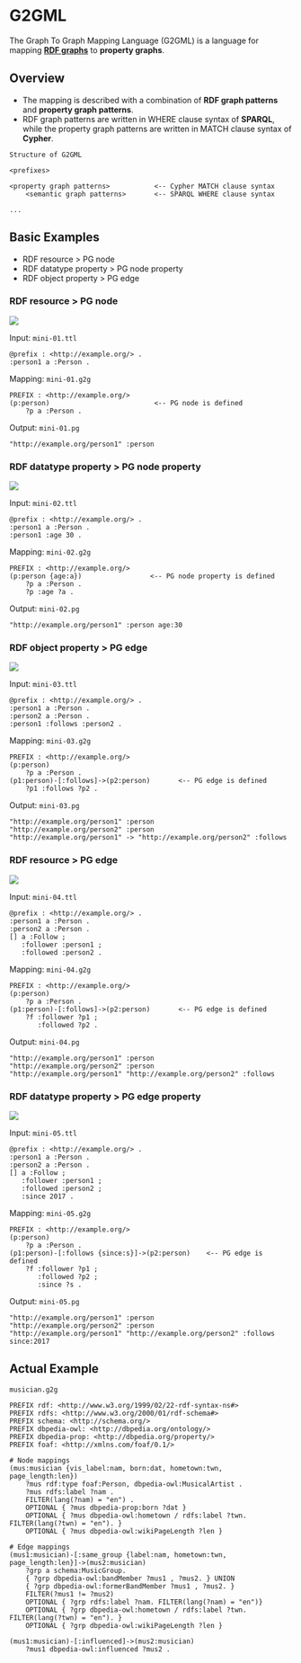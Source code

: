 # G2GML

The Graph To Graph Mapping Language (G2GML) is a language for mapping **[RDF graphs](https://www.w3.org/TR/2014/REC-rdf11-concepts-20140225/)** to **property graphs**.

## Overview
* The mapping is described with a combination of **RDF graph patterns** and **property graph patterns**.
* RDF graph patterns are written in WHERE clause syntax of **SPARQL**, while the property graph patterns are written in MATCH clause syntax of **Cypher**.

`Structure of G2GML`

    <prefixes>
    
    <property graph patterns>           <-- Cypher MATCH clause syntax
        <semantic graph patterns>       <-- SPARQL WHERE clause syntax
    
    ...

## Basic Examples

* RDF resource > PG node
* RDF datatype property > PG node property
* RDF object property > PG edge

### RDF resource > PG node

![](https://user-images.githubusercontent.com/4862919/69172754-b7cf2b80-0afe-11ea-8c93-594a1b2efb66.png)

Input: `mini-01.ttl`

    @prefix : <http://example.org/> .
    :person1 a :Person .


Mapping: `mini-01.g2g`

    PREFIX : <http://example.org/>
    (p:person)                          <-- PG node is defined
        ?p a :Person .

Output: `mini-01.pg`

    "http://example.org/person1" :person


### RDF datatype property > PG node property

![](https://user-images.githubusercontent.com/4862919/69172807-d03f4600-0afe-11ea-8127-d5298b2c0ddf.png)

Input: `mini-02.ttl`

    @prefix : <http://example.org/> .
    :person1 a :Person .
    :person1 :age 30 .

Mapping: `mini-02.g2g`

    PREFIX : <http://example.org/>
    (p:person {age:a})                 <-- PG node property is defined
        ?p a :Person .
        ?p :age ?a .

Output: `mini-02.pg`

    "http://example.org/person1" :person age:30

### RDF object property > PG edge

![](https://user-images.githubusercontent.com/4862919/69172887-efd66e80-0afe-11ea-9621-9673831b658f.png)

Input: `mini-03.ttl`

    @prefix : <http://example.org/> .
    :person1 a :Person .
    :person2 a :Person .
    :person1 :follows :person2 .

Mapping: `mini-03.g2g`

    PREFIX : <http://example.org/>
    (p:person)
        ?p a :Person .
    (p1:person)-[:follows]->(p2:person)       <-- PG edge is defined
        ?p1 :follows ?p2 .

Output: `mini-03.pg`

    "http://example.org/person1" :person
    "http://example.org/person2" :person
    "http://example.org/person1" -> "http://example.org/person2" :follows

### RDF resource > PG edge

![](https://user-images.githubusercontent.com/4862919/69172844-dfbe8f00-0afe-11ea-9176-7777a4043821.png)

Input: `mini-04.ttl`

    @prefix : <http://example.org/> .
    :person1 a :Person .
    :person2 a :Person .
    [] a :Follow ;
       :follower :person1 ;
       :followed :person2 .    

Mapping: `mini-04.g2g`

    PREFIX : <http://example.org/>
    (p:person)
        ?p a :Person .
    (p1:person)-[:follows]->(p2:person)       <-- PG edge is defined
        ?f :follower ?p1 ;
           :followed ?p2 .

Output: `mini-04.pg`

    "http://example.org/person1" :person
    "http://example.org/person2" :person
    "http://example.org/person1" "http://example.org/person2" :follows

### RDF datatype property > PG edge property

![](https://user-images.githubusercontent.com/4862919/69173333-d7b31f00-0aff-11ea-8858-da01e750c6af.png)

Input: `mini-05.ttl`

    @prefix : <http://example.org/> .
    :person1 a :Person .
    :person2 a :Person .
    [] a :Follow ;
       :follower :person1 ;
       :followed :person2 ;
       :since 2017 .

Mapping: `mini-05.g2g`

    PREFIX : <http://example.org/>
    (p:person)
        ?p a :Person .
    (p1:person)-[:follows {since:s}]->(p2:person)    <-- PG edge is defined
        ?f :follower ?p1 ;
           :followed ?p2 ;
           :since ?s .

Output: `mini-05.pg`

    "http://example.org/person1" :person
    "http://example.org/person2" :person
    "http://example.org/person1" "http://example.org/person2" :follows since:2017

## Actual Example

`musician.g2g`

    PREFIX rdf: <http://www.w3.org/1999/02/22-rdf-syntax-ns#>
    PREFIX rdfs: <http://www.w3.org/2000/01/rdf-schema#>
    PREFIX schema: <http://schema.org/>
    PREFIX dbpedia-owl: <http://dbpedia.org/ontology/>
    PREFIX dbpedia-prop: <http://dbpedia.org/property/>
    PREFIX foaf: <http://xmlns.com/foaf/0.1/>

    # Node mappings
    (mus:musician {vis_label:nam, born:dat, hometown:twn, page_length:len})
        ?mus rdf:type foaf:Person, dbpedia-owl:MusicalArtist .
        ?mus rdfs:label ?nam .
        FILTER(lang(?nam) = "en") .
        OPTIONAL { ?mus dbpedia-prop:born ?dat }
        OPTIONAL { ?mus dbpedia-owl:hometown / rdfs:label ?twn. FILTER(lang(?twn) = "en"). }
        OPTIONAL { ?mus dbpedia-owl:wikiPageLength ?len }

    # Edge mappings
    (mus1:musician)-[:same_group {label:nam, hometown:twn, page_length:len}]->(mus2:musician)
        ?grp a schema:MusicGroup.
        { ?grp dbpedia-owl:bandMember ?mus1 , ?mus2. } UNION
        { ?grp dbpedia-owl:formerBandMember ?mus1 , ?mus2. }
        FILTER(?mus1 != ?mus2)
        OPTIONAL { ?grp rdfs:label ?nam. FILTER(lang(?nam) = "en")}
        OPTIONAL { ?grp dbpedia-owl:hometown / rdfs:label ?twn. FILTER(lang(?twn) = "en"). }
        OPTIONAL { ?grp dbpedia-owl:wikiPageLength ?len }

    (mus1:musician)-[:influenced]->(mus2:musician)
        ?mus1 dbpedia-owl:influenced ?mus2 .
